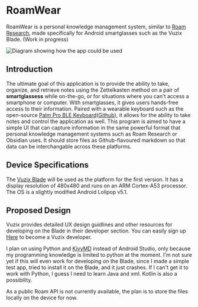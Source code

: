 # RoamWear
RoamWear is a personal knowledge management system, similar to [Roam Research](https://roamresearch.com/), made specifically for Android smartglasses such as the Vuzix Blade. (Work in progress)

![Diagram showing how the app could be used](https://i.imgur.com/N3TSYsQ.png)

## Introduction

The ultimate goal of this application is to provide the ability to take, organize, and retrieve notes using the Zettelkasten method on a pair of **smartglassess** while on-the-go, or for situations where you can't access a smartphone or computer. With smartglasses, it gives users hands-free access to their information. Paired with a wearable keyboard such as the open-source [Palm Pro BLE Keyboard](https://www.parallelinnov.com/palm-pro-wearable-keyboard/)([Github](https://github.com/parallelinnovation/Palm-Pro-Wearable-Keyboard)), it allows for the ability to take notes and control the application as well. This program is aimed to have a simple UI that can capture information in the same powerful format that personal knowledge management systems such as Roam Research or Obsidian uses. It should store files as Github-flavoured markdown so that data can be interchangable across these platforms. 

## Device Specifications 

The [Vuzix Blade](https://www.vuzix.com/products/blade-smart-glasses-upgraded) will be used as the platform for the first version. It has a display resolution of 480x480 and runs on an ARM Cortex-A53 processor. The OS is a slightly modified Android Lolipop v5.1. 

## Proposed Design

Vuzix provides detailed UX design guidlines and other resources for developing on the Blade in their developer section. You can easily sign up [Here](https://www.vuzix.com/Developers) to become a Vuzix developer. 

I plan on using Python and [KivyMD](https://github.com/kivymd/KivyMD) instead of Android Studio, only because my programming knowledge is limited to python at the moment. I'm not sure yet if this will even work for developing on the Blade, since I made a simple test app, tried to install it on the Blade, and it just crashes. If I can't get it to work with Python, I guess I need to learn Java and xml. Kotlin is also a possibility. 

As a public Roam API is not currently available, the plan is to store the files locally on the device for now. 
